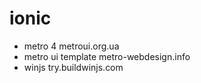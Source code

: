 # ionic

- metro 4 metroui.org.ua
- metro ui template metro-webdesign.info
- winjs try.buildwinjs.com
